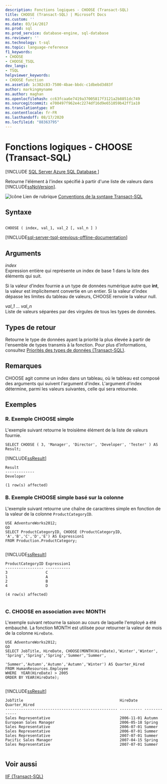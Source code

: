 ```yaml
---
description: Fonctions logiques - CHOOSE (Transact-SQL)
title: CHOOSE (Transact-SQL) | Microsoft Docs
ms.custom: ''
ms.date: 03/14/2017
ms.prod: sql
ms.prod_service: database-engine, sql-database
ms.reviewer: ''
ms.technology: t-sql
ms.topic: language-reference
f1_keywords:
- CHOOSE
- CHOOSE_TSQL
dev_langs:
- TSQL
helpviewer_keywords:
- CHOOSE function
ms.assetid: 1c382c83-7500-4bae-bbdc-c1dbebd3d83f
author: markingmyname
ms.author: maghan
ms.openlocfilehash: cc63fcaa6e7419a37005817f3121a2b8851dc749
ms.sourcegitcommit: e700497f962e4c2274df16d9e651059b42ff1a10
ms.translationtype: HT
ms.contentlocale: fr-FR
ms.lasthandoff: 08/17/2020
ms.locfileid: "88363795"
---
```

# <a name="logical-functions---choose-transact-sql"></a>Fonctions logiques - CHOOSE (Transact-SQL)
[!INCLUDE [SQL Server Azure SQL Database ](../../includes/applies-to-version/sql-asdb.md)]

  Retourne l'élément à l'index spécifié à partir d'une liste de valeurs dans [!INCLUDE[ssNoVersion](../../includes/ssnoversion-md.md)].  
  
 ![Icône Lien de rubrique](../../database-engine/configure-windows/media/topic-link.gif "Icône du lien de rubrique") [Conventions de la syntaxe Transact-SQL](../../t-sql/language-elements/transact-sql-syntax-conventions-transact-sql.md)  
  
## <a name="syntax"></a>Syntaxe  
  
```syntaxsql
  
CHOOSE ( index, val_1, val_2 [, val_n ] )  
```  
  
[!INCLUDE[sql-server-tsql-previous-offline-documentation](../../includes/sql-server-tsql-previous-offline-documentation.md)]

## <a name="arguments"></a>Arguments
 *index*  
 Expression entière qui représente un index de base 1 dans la liste des éléments qui suit.  
  
 Si la valeur d’index fournie a un type de données numérique autre que **int**, la valeur est implicitement convertie en un entier. Si la valeur d'index dépasse les limites du tableau de valeurs, CHOOSE renvoie la valeur null.  
  
 *val_1 ... val_n*  
 Liste de valeurs séparées par des virgules de tous les types de données.  
  
## <a name="return-types"></a>Types de retour  
 Retourne le type de données ayant la priorité la plus élevée à partir de l'ensemble de types transmis à la fonction. Pour plus d’informations, consultez [Priorités des types de données &#40;Transact-SQL&#41;](../../t-sql/data-types/data-type-precedence-transact-sql.md).  
  
## <a name="remarks"></a>Remarques  
 CHOOSE agit comme un index dans un tableau, où le tableau est composé des arguments qui suivent l'argument d'index. L'argument d'index détermine, parmi les valeurs suivantes, celle qui sera retournée.  
  
## <a name="examples"></a>Exemples  

### <a name="a-simple-choose-example"></a>R. Exemple CHOOSE simple

 L'exemple suivant retourne le troisième élément de la liste de valeurs fournie.  
 
```  
SELECT CHOOSE ( 3, 'Manager', 'Director', 'Developer', 'Tester' ) AS Result;  
```  
  
 [!INCLUDE[ssResult](../../includes/ssresult-md.md)]  
  
```  
Result  
-------------  
Developer  
  
(1 row(s) affected)  
```  

### <a name="b-simple-choose-example-based-on-column"></a>B. Exemple CHOOSE simple basé sur la colonne

 L'exemple suivant retourne une chaîne de caractères simple en fonction de la valeur de la colonne `ProductCategoryID`.  
  
```  
USE AdventureWorks2012;  
GO  
SELECT ProductCategoryID, CHOOSE (ProductCategoryID, 'A','B','C','D','E') AS Expression1  
FROM Production.ProductCategory;  
  
```  
  
 [!INCLUDE[ssResult](../../includes/ssresult-md.md)]  
  
```  
ProductCategoryID Expression1  
----------------- -----------  
3                 C  
1                 A  
2                 B  
4                 D  
  
(4 row(s) affected)  
  
```  

### <a name="c-choose-in-combination-with-month"></a>C. CHOOSE en association avec MONTH
  
 L'exemple suivant retourne la saison au cours de laquelle l'employé a été embauché. La fonction MONTH est utilisée pour retourner la valeur de mois de la colonne `HireDate`.  
  
```  
USE AdventureWorks2012;  
GO  
SELECT JobTitle, HireDate, CHOOSE(MONTH(HireDate),'Winter','Winter', 'Spring','Spring','Spring','Summer','Summer',   
                                                  'Summer','Autumn','Autumn','Autumn','Winter') AS Quarter_Hired  
FROM HumanResources.Employee  
WHERE  YEAR(HireDate) > 2005  
ORDER BY YEAR(HireDate);  
  
```  
  
 [!INCLUDE[ssResult](../../includes/ssresult-md.md)]  
  
```  
JobTitle                                           HireDate   Quarter_Hired  
-------------------------------------------------- ---------- -------------  
Sales Representative                               2006-11-01 Autumn  
European Sales Manager                             2006-05-18 Spring  
Sales Representative                               2006-07-01 Summer  
Sales Representative                               2006-07-01 Summer  
Sales Representative                               2007-07-01 Summer  
Pacific Sales Manager                              2007-04-15 Spring  
Sales Representative                               2007-07-01 Summer  
  
```  
  
## <a name="see-also"></a>Voir aussi  
 [IIF &#40;Transact-SQL&#41;](../../t-sql/functions/logical-functions-iif-transact-sql.md)  
  
  

